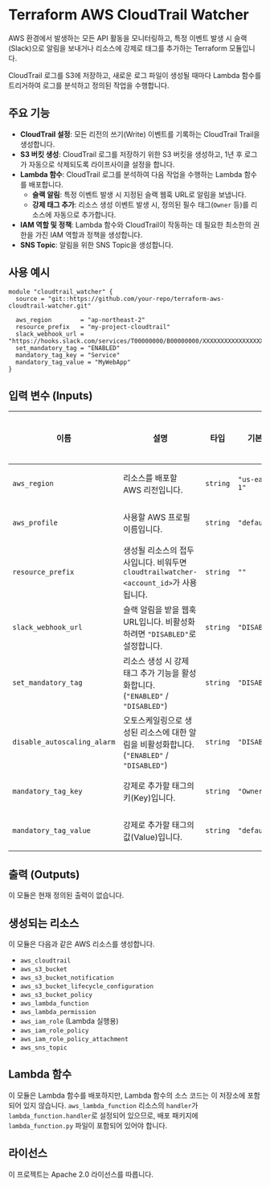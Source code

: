 # Terraform AWS CloudTrail Watcher

AWS 환경에서 발생하는 모든 API 활동을 모니터링하고, 특정 이벤트 발생 시 슬랙(Slack)으로 알림을 보내거나 리소스에 강제로 태그를 추가하는 Terraform 모듈입니다.

CloudTrail 로그를 S3에 저장하고, 새로운 로그 파일이 생성될 때마다 Lambda 함수를 트리거하여 로그를 분석하고 정의된 작업을 수행합니다.

## 주요 기능

*   **CloudTrail 설정**: 모든 리전의 쓰기(Write) 이벤트를 기록하는 CloudTrail Trail을 생성합니다.
*   **S3 버킷 생성**: CloudTrail 로그를 저장하기 위한 S3 버킷을 생성하고, 1년 후 로그가 자동으로 삭제되도록 라이프사이클 설정을 합니다.
*   **Lambda 함수**: CloudTrail 로그를 분석하여 다음 작업을 수행하는 Lambda 함수를 배포합니다.
    *   **슬랙 알림**: 특정 이벤트 발생 시 지정된 슬랙 웹훅 URL로 알림을 보냅니다.
    *   **강제 태그 추가**: 리소스 생성 이벤트 발생 시, 정의된 필수 태그(`Owner` 등)를 리소스에 자동으로 추가합니다.
*   **IAM 역할 및 정책**: Lambda 함수와 CloudTrail이 작동하는 데 필요한 최소한의 권한을 가진 IAM 역할과 정책을 생성합니다.
*   **SNS Topic**: 알림을 위한 SNS Topic을 생성합니다.

## 사용 예시

```hcl
module "cloudtrail_watcher" {
  source = "git::https://github.com/your-repo/terraform-aws-cloudtrail-watcher.git"

  aws_region        = "ap-northeast-2"
  resource_prefix   = "my-project-cloudtrail"
  slack_webhook_url = "https://hooks.slack.com/services/T00000000/B00000000/XXXXXXXXXXXXXXXXXXXXXXXX"
  set_mandatory_tag = "ENABLED"
  mandatory_tag_key = "Service"
  mandatory_tag_value = "MyWebApp"
}
```

## 입력 변수 (Inputs)

| 이름                        | 설명                                                                 | 타입   | 기본값      | 필수 여부 |
| --------------------------- | -------------------------------------------------------------------- | ------ | ----------- | --------- |
| `aws_region`                | 리소스를 배포할 AWS 리전입니다.                                      | `string` | `"us-east-1"` | 아니요    |
| `aws_profile`               | 사용할 AWS 프로필 이름입니다.                                        | `string` | `"default"`   | 아니요    |
| `resource_prefix`           | 생성될 리소스의 접두사입니다. 비워두면 `cloudtrailwatcher-<account_id>`가 사용됩니다. | `string` | `""`          | 아니요    |
| `slack_webhook_url`         | 슬랙 알림을 받을 웹훅 URL입니다. 비활성화하려면 `"DISABLED"`로 설정합니다. | `string` | `"DISABLED"`  | 아니요    |
| `set_mandatory_tag`         | 리소스 생성 시 강제 태그 추가 기능을 활성화합니다. (`"ENABLED"` / `"DISABLED"`) | `string` | `"DISABLED"`  | 아니요    |
| `disable_autoscaling_alarm` | 오토스케일링으로 생성된 리소스에 대한 알림을 비활성화합니다. (`"ENABLED"` / `"DISABLED"`) | `string` | `"DISABLED"`  | 아니요    |
| `mandatory_tag_key`         | 강제로 추가할 태그의 키(Key)입니다.                                  | `string` | `"Owner"`     | 아니요    |
| `mandatory_tag_value`       | 강제로 추가할 태그의 값(Value)입니다.                                | `string` | `"default"`   | 아니요    |

## 출력 (Outputs)

이 모듈은 현재 정의된 출력이 없습니다.

## 생성되는 리소스

이 모듈은 다음과 같은 AWS 리소스를 생성합니다.

*   `aws_cloudtrail`
*   `aws_s3_bucket`
*   `aws_s3_bucket_notification`
*   `aws_s3_bucket_lifecycle_configuration`
*   `aws_s3_bucket_policy`
*   `aws_lambda_function`
*   `aws_lambda_permission`
*   `aws_iam_role` (Lambda 실행용)
*   `aws_iam_role_policy`
*   `aws_iam_role_policy_attachment`
*   `aws_sns_topic`

## Lambda 함수

이 모듈은 Lambda 함수를 배포하지만, Lambda 함수의 소스 코드는 이 저장소에 포함되어 있지 않습니다. `aws_lambda_function` 리소스의 `handler`가 `lambda_function.handler`로 설정되어 있으므로, 배포 패키지에 `lambda_function.py` 파일이 포함되어 있어야 합니다.

## 라이선스

이 프로젝트는 Apache 2.0 라이선스를 따릅니다.
